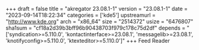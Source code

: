 +++
draft = false
title = "akregator 23.08.1-1"
version = "23.08.1-1"
date = "2023-09-14T18:22:34"
categories = ['kde5']
upstreamurl = "http://www.kde.org"
arch = "x86_64"
size = "2514372"
usize = "6476807"
sha1sum = "cf18a2d39b3bff96b90438703f979c178c75d2df"
depends = "['syndication>=5.110.0', 'kontactinterface>=23.08.1', 'messagelib>=23.08.1', 'knotifyconfig>=5.110.0', 'ktexteditor>=5.110.0']"
+++
Feed Reader